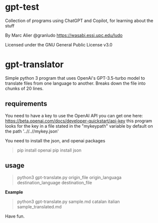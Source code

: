 # gpt-test
Collection of programs using ChatGPT and Copilot, for learning about the stuff

By Marc Alier @granludo https://wasabi.essi.upc.edu/ludo 

Licensed under the GNU General Public License v3.0

# gpt-translator

Simple python 3 program that uses OpenAi's GPT-3.5-turbo model to translate files from one language to another. Breaks down the file into chunks of 20 lines.

## requirements

You need to have a key to use the OpenAI API  you can get one here: https://beta.openai.com/docs/developer-quickstart/api-key  this program looks for the key in a file stated in the "mykeypath" variable by default on the path '..//..//mykey.json' 

You need to install the json, and openai packages

> pip install openai
> pip install json

## usage 

> python3 gpt-translate.py origin_file origin_languaga destination_language destination_file

**Example**

> python3 gpt-translate.py sample.md catalan italian sample_translated.md 

Have fun.